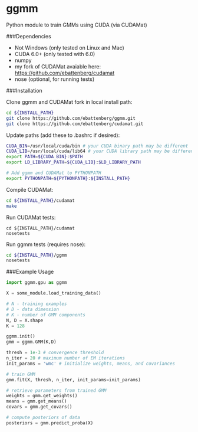 ggmm
====

Python module to train GMMs using CUDA (via CUDAMat)

###Dependencies

* Not Windows (only tested on Linux and Mac)
* CUDA 6.0+ (only tested with 6.0)
* numpy
* my fork of CUDAMat avaiable here: https://github.com/ebattenberg/cudamat
* nose (optional, for running tests)

###Installation

Clone ggmm and CUDAMat fork in local install path:
```bash
cd ${INSTALL_PATH}
git clone https://github.com/ebattenberg/ggmm.git
git clone https://github.com/ebattenberg/cudamat.git
```
Update paths (add these to .bashrc if desired):
```bash
CUDA_BIN=/usr/local/cuda/bin # your CUDA binary path may be different
CUDA_LIB=/usr/local/cuda/lib64 # your CUDA library path may be different
export PATH=${CUDA_BIN}:$PATH
export LD_LIBRARY_PATH=${CUDA_LIB}:$LD_LIBRARY_PATH

# Add ggmm and CUDAMat to PYTHONPATH
export PYTHONPATH=${PYTHONPATH}:${INSTALL_PATH}
```
Compile CUDAMat:
```bash
cd ${INSTALL_PATH}/cudamat
make
```
Run CUDAMat tests:
```
cd ${INSTALL_PATH}/cudamat
nosetests
```
Run ggmm tests (requires nose):
```bash
cd ${INSTALL_PATH}/ggmm
nosetests
```

###Example Usage

```python
import ggmm.gpu as ggmm

X = some_module.load_training_data()

# N - training examples
# D - data dimension
# K - number of GMM components
N, D = X.shape 
K = 128

ggmm.init()
gmm = ggmm.GMM(K,D)

thresh = 1e-3 # convergence threshold
n_iter = 20 # maximum number of EM iterations
init_params = 'wmc' # initialize weights, means, and covariances

# train GMM
gmm.fit(X, thresh, n_iter, init_params=init_params)

# retrieve parameters from trained GMM
weights = gmm.get_weights()
means = gmm.get_means()
covars = gmm.get_covars()

# compute posteriors of data
posteriors = gmm.predict_proba(X)
```
